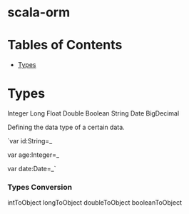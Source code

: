 # scala-orm

# Tables of Contents
* [Types](#types)

# Types
Integer 
Long 
Float
Double
Boolean
String
Date
BigDecimal

Defining the data type of a certain data.

`var id:String=_

var age:Integer=_

var date:Date=_`

### Types Conversion
intToObject
longToObject
doubleToObject
booleanToObject
